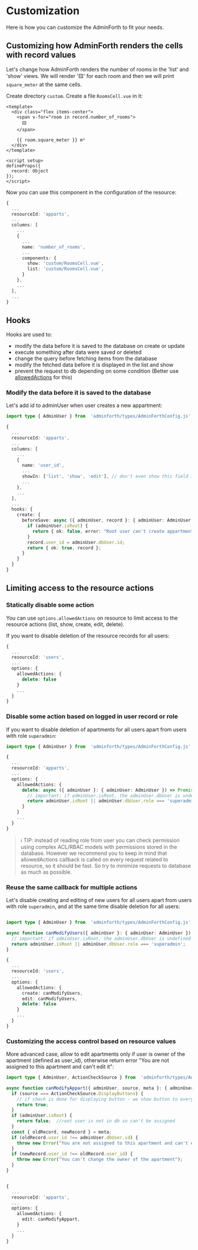 
# Customization

Here is how you can customize the AdminForth to fit your needs.

## Customizing how AdminForth renders the cells with record values

Let's change how AdminForth renders the number of rooms in the 'list' and 'show' views.
We will render '🟨' for each room and then we will print `square_meter` at the same cells.

Create directory `custom`. Create a file `RoomsCell.vue` in it:

```vue
<template>
  <div class="flex items-center">
    <span v-for="room in record.number_of_rooms">
      🟨
    </span>
      
    {{ room.square_meter }} m²
  </div>
</template>

<script setup>
defineProps({
  record: Object
});
</script>
```

Now you can use this component in the configuration of the resource:

```ts
{
  ...
  resourceId: 'apparts',
  ...
  columns: [
    ...
    {
      ...
      name: 'number_of_rooms',
      ...
      components: {
        show: 'custom/RoomsCell.vue',
        list: 'custom/RoomsCell.vue',
      }
    },
    ...
  ],
  ...
}
```


## Hooks

Hooks are used to:

- modify the data before it is saved to the database on create or update
- execute something after data were saved or deleted
- change the query before fetching items from the database
- modify the fetched data before it is displayed in the list and show
- prevent the request to db depending on some condition (Better use [allowedActions](##limiting-access-to-the-resource-actions) for this)

### Modify the data before it is saved to the database

Let's add id to adminUser when user creates a new appartment:

```ts
import type { AdminUser } from  'adminforth/types/AdminForthConfig.js';

{
  ...
  resourceId: 'apparts',
  ...
  columns: [
    ...
    {
      name: 'user_id',
      ...
      showIn: ['list', 'show', 'edit'], // don't even show this field in create
      ...
    },
    ...
  ],
  ...
  hooks: {
    create: {
      beforeSave: async ({ adminUser, record }: { adminUser: AdminUser, record: any }) => {
        if (adminUser.isRoot) {
          return { ok: false, error: "Root user can't create appartment, relogin as DB user" };
        }
        record.user_id = adminUser.dbUser.id;
        return { ok: true, record };
      }
    }
  }
}
```

## Limiting access to the resource actions


### Statically disable some action

You can use `options.allowedActions` on resource to limit access to the resource actions (list, show, create, edit, delete).

If you want to disable deletion of the resource records for all users:

```ts
{
  ...
  resourceId: 'users',
  ...
  options: {
    allowedActions: {
      delete: false
    }
    ...
  }
}
```

### Disable some action based on logged in user record or role

If you want to disable deletion of apartments for all users apart from users with role `superadmin`:

```ts
import type { AdminUser } from  'adminforth/types/AdminForthConfig.js';

{
  ...
  resourceId: 'apparts',
  ...
  options: {
    allowedActions: {
      delete: async ({ adminUser }: { adminUser: AdminUser }) => Promise<boolean> {
        // important: if adminUser.isRoot, the adminUser.dbUser is undefined
        return adminUser.isRoot || adminUser.dbUser.role === 'superadmin';
      }
    }
    ...
  }
}
```

> ℹ️ TIP: instead of reading role from user you can check permission using complex ACL/RBAC models with permissions stored in the database.
> However we recommend you to keep in mind that allowedActions callback is called on every request related to resource, so it should be fast.
> So try to minimize requests to database as much as possible.

### Reuse the same callback for multiple actions

Let's disable creating and editing of new users for all users apart from users with role `superadmin`, and at the same time disable deletion for all users:

```ts

import type { AdminUser } from  'adminforth/types/AdminForthConfig.js';

async function canModifyUsers({ adminUser }: { adminUser: AdminUser }): boolean {
  // important: if adminUser.isRoot, the adminUser.dbUser is undefined
  return adminUser.isRoot || adminUser.dbUser.role === 'superadmin';
}

{
  ...
  resourceId: 'users',
  ...
  options: {
    allowedActions: {
      create: canModifyUsers,
      edit: canModifyUsers,
      delete: false
    }
    ...
  }
}
```

### Customizing the access control based on resource values

More advanced case, allow to edit apartments only if user is owner of the apartment (defined as user_id), otherwise return error
"You are not assigned to this apartment and can't edit it":

```ts
import type { AdminUser, ActionCheckSource } from  'adminforth/types/AdminForthConfig.js';

async function canModifyAppart({ adminUser, source, meta }: { adminUser: AdminUser, meta: any, source: ActionCheckSource }): boolean {
  if (source === ActionCheckSource.DisplayButtons) {
    // if check is done for displaying button - we show button to everyone
    return true; 
  }
  if (adminUser.isRoot) {
    return false;  //root user is not in db so can't be assigned
  }
  const { oldRecord, newRecord } = meta;
  if (oldRecord.user_id !== adminUser.dbUser.id) {
    throw new Error("You are not assigned to this apartment and can't edit it");
  }
  if (newRecord.user_id !== oldRecord.user_id) {
    throw new Error("You can't change the owner of the apartment");
  }
}


{
  ...
  resourceId: 'apparts',
  ...
  options: {
    allowedActions: {
      edit: canModifyAppart,
    }
    ...
  }
}
```